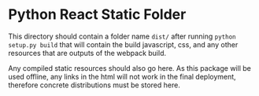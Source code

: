 # Python React Static Folder
This directory should contain a folder name `dist/` after running `python
setup.py build` that will contain the build javascript, css, and any other
resources that are outputs of the webpack build.

Any compiled static resources should also go here. As this package will be used
offline, any links in the html will not work in the final deployment, therefore
concrete distributions must be stored here.
